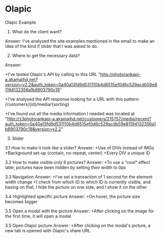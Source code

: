 # Olapic
Olapic Example

1. What do the client want?

Answer: I've analysed the site examples mentioned in the email to make an idea of the kind if slider that I was asked to do.


2. Where to get the necessary data?

Answer:

+I've tested Olapic's API by calling to this URL "http://photorankapi-a.akamaihd.net?version=v2.2&auth_token=0a40a13fd9d531110b4d6515ef0d6c529acdb59e81194132356a1b8903790c18"

+I've analysed the API response looking for a URL with this pattern: /customers/{id}/media/{sorting}

+I've found out all the media information I needed was located at "http://z3photorankapi-a.akamaihd.net/customers/215757/media/recent?auth_token=0a40a13fd9d531110b4d6515ef0d6c529acdb59e81194132356a1b8903790c18&version=v2.2"


3. Slider

3.1 How to make it look like a slider?
Answer:
+Use of DIVs instead of IMGs
+Background set-up (contain, no-repeat, center)
+Every DIV a unique ID

3.2 How to make visible only 6 pictures?
Answer:
+To use a "cool" effect later, pictures have been hidden by setting their width to 0px

3.3 Navigation
Answer:
+I've set a transaction of 1 second for the element width change
+I check from which ID to which ID is currently visible, and basing on that, I hide the picture on one side, and I show it on the other

3.4 Highlighted specific picture
Answer:
+On hover, the picture size becomes bigger

3.5 Open a modal with the picture
Answer:
+After clicking on the image for the first time, it will open a modal

3.5 Open Olapic picture
Answer:
+After clicking on the modal's picture, a new tab is opened with Olapic's share URL
